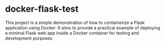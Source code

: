 # docker-flask-test
This project is a simple demonstration of how to containerize a Flask application using Docker. It aims to provide a practical example of deploying a minimal Flask web app inside a Docker container for testing and development purposes.

